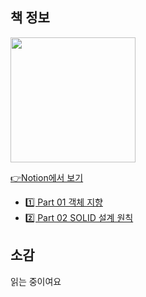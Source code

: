 ## 책 정보

<img src="http://image.kyobobook.co.kr/images/book/xlarge/010/x9788969090010.jpg" width="200px"/>

[👉Notion에서 보기](https://www.notion.so/4z7l/477fb0969f4e468aa19e9020914850be)

- [1️⃣ Part 01 객체 지향]()
- [2️⃣ Part 02 SOLID 설계 원칙]()



## 소감

읽는 중이여요

